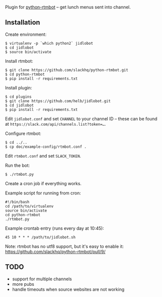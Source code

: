 Plugin for [python-rtmbot](https://github.com/slackhq/python-rtmbot) – get lunch menus sent into channel.

## Installation

Create environment:

```
$ virtualenv -p `which python2` jidlobot
$ cd jidlobot
$ source bin/activate
```

Install rtmbot:

```
$ git clone https://github.com/slackhq/python-rtmbot.git
$ cd python-rtmbot
$ pip install -r requirements.txt
```

Install plugin:

```
$ cd plugins
$ git clone https://github.com/helb/jidlobot.git
$ cd jidlobot
$ pip install -r requirements.txt
```

Edit `jidlobot.conf` and set `CHANNEL` to your channel ID – these can be found at `https://slack.com/api/channels.list?token=…`.

Configure rtmbot:

```
$ cd ../..
$ cp doc/example-config/rtmbot.conf .
```

Edit `rtmbot.conf` and set `SLACK_TOKEN`.

Run the bot:

```
$ ./rtmbot.py
```

Create a cron job if everything works.

Example script for running from cron:

```
#!/bin/bash
cd /path/to/virtualenv
source bin/activate
cd python-rtmbot
./rtmbot.py
```

Example crontab entry (runs every day at 10:45):

```]
45 10 * * * /path/to/jidlobot.sh
```

Note: rtmbot has no utf8 support, but it's easy to enable it: https://github.com/slackhq/python-rtmbot/pull/9/


## TODO

 - support for multiple channels
 - more pubs
 - handle timeouts when source websites are not working
 
